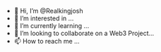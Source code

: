 - 👋 Hi, I’m @Realkingjosh
- 👀 I’m interested in ...
- 🌱 I’m currently learning ...
- 💞️ I’m looking to collaborate on a Web3 Project...
- 📫 How to reach me ...

<!---
Realkingjosh/Realkingjosh is a ✨ special ✨ repository because its `README.md` (this file) appears on your GitHub profile.
You can click the Preview link to take a look at your changes.
--->

